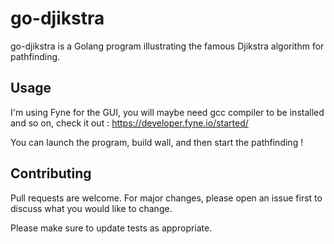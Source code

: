 # go-djikstra

go-djikstra is a Golang program illustrating the famous Djikstra algorithm for pathfinding.

## Usage

I'm using Fyne for the GUI, you will maybe need gcc compiler to be installed and so on,
check it out : https://developer.fyne.io/started/

You can launch the program, build wall, and then start the pathfinding !

## Contributing

Pull requests are welcome. For major changes, please open an issue first to discuss what you would like to change.

Please make sure to update tests as appropriate.
